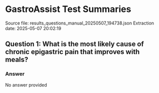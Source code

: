# GastroAssist Test Summaries

Source file: results_questions_manual_20250507_194738.json
Extraction date: 2025-05-07 20:02:19

## Question 1: What is the most likely cause of chronic epigastric pain that improves with meals?

### Answer

No answer provided

